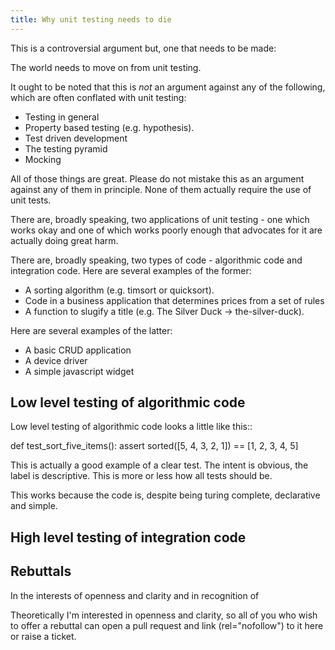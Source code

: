 ```yaml
---
title: Why unit testing needs to die
---
```


This is a controversial argument but, one that needs to be made:

  The world needs to move on from unit testing.

It ought to be noted that this is *not* an argument against any of the following,
which are often conflated with unit testing:

* Testing in general
* Property based testing (e.g. hypothesis).
* Test driven development
* The testing pyramid
* Mocking

All of those things are great. Please do not mistake this as an argument against
any of them in principle. None of them actually require the use of unit tests.

There are, broadly speaking, two applications of unit testing - one which works
okay and one of which works poorly enough that advocates for it are actually doing
great harm.

There are, broadly speaking, two types of code - algorithmic code and integration
code. Here are several examples of the former:

* A sorting algorithm (e.g. timsort or quicksort).
* Code in a business application that determines prices from a set of rules
* A function to slugify a title (e.g. The Silver Duck -> the-silver-duck).

Here are several examples of the latter:

* A basic CRUD application
* A device driver
* A simple javascript widget

Low level testing of algorithmic code
-------------------------------------

Low level testing of algorithmic code looks a little like this::

  def test_sort_five_items():
      assert sorted([5, 4, 3, 2, 1]) == [1, 2, 3, 4, 5]

This is actually a good example of a clear test. The intent is obvious, the
label is descriptive. This is more or less how all tests should be.

This works because the code is, despite being turing complete,
declarative and simple.


High level testing of integration code
--------------------------------------



Rebuttals
---------

In the interests of openness and clarity and in recognition of 

Theoretically I'm interested in openness and clarity, so all of you who wish to offer
a rebuttal can open a pull request and link (rel="nofollow") to it here or raise a ticket.
